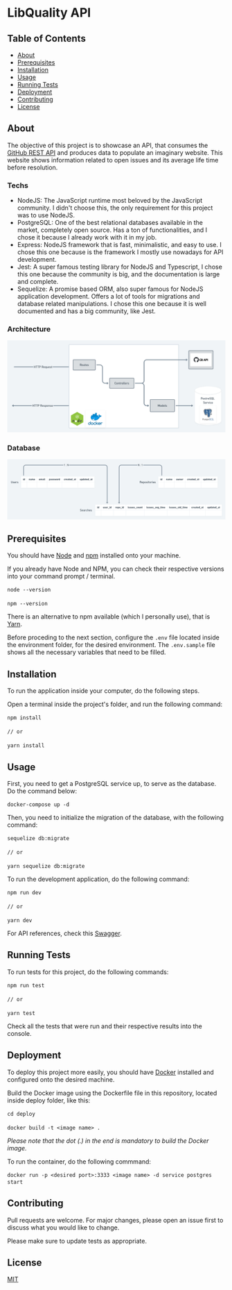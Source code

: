 # LibQuality API

## Table of Contents
+ [About](#about)
+ [Prerequisites](#prerequesites)
+ [Installation](#installation)
+ [Usage](#usage)
+ [Running Tests](#running_tests)
+ [Deployment](#deployment)
+ [Contributing](#contributing)
+ [License](#license)

## About <a name = "about"></a>
The objective of this project is to showcase an API, that consumes the [GitHub REST API](https://docs.github.com/en/rest) and produces data to populate an imaginary website. This website shows information related to open issues and its average life time before resolution.

### Techs

- NodeJS: The JavaScript runtime most beloved by the JavaScript community. I didn't choose this, the only requirement for this project was to use NodeJS.
- PostgreSQL: One of the best relational databases available in the market, completely open source. Has a ton of functionalities, and I chose it because I already work with it in my job.
- Express: NodeJS framework that is fast, minimalistic, and easy to use. I chose this one because is the framework I mostly use nowadays for API development.
- Jest: A super famous testing library for NodeJS and Typescript, I chose this one because the community is big, and the documentation is large and complete.
- Sequelize: A promise based ORM, also super famous for NodeJS application development. Offers a lot of tools for migrations and database related manipulations. I chose this one because it is well documented and has a big community, like Jest.

### Architecture

![Architecture](/images/Architecture.png)

### Database

![Database](/images/Database.png)

## Prerequisites <a name = "prerequesites"></a>

You should have [Node](https://nodejs.org/en/download/) and [npm](https://docs.npmjs.com/) installed onto your machine.

If you already have Node and NPM, you can check their respective versions into your command prompt / terminal.

```
node --version

npm --version
```
There is an alternative to npm available (which I personally use), that is [Yarn](https://yarnpkg.com/getting-started/install).

Before proceding to the next section, configure the `.env` file located inside the environment folder, for the desired environment. The `.env.sample` file shows all the necessary variables that need to be filled.

## Installation <a name = "installation"></a>
To run the application inside your computer, do the following steps.

Open a terminal inside the project's folder, and run the following command:

```
npm install

// or

yarn install
```

## Usage <a name = "usage"></a>
First, you need to get a PostgreSQL service up, to serve as the database. Do the command below:

```
docker-compose up -d
```

Then, you need to initialize the migration of the database, with the following command:

```
sequelize db:migrate

// or

yarn sequelize db:migrate
```

To run the development application, do the following command:

```
npm run dev

// or

yarn dev
```

For API references, check this [Swagger](https://app.swaggerhub.com/apis-docs/Gabsjorge/LibQualityAPI/1.0.0-oas3).

## Running Tests <a name = "running_tests"></a>
To run tests for this project, do the following commands:

```
npm run test

// or

yarn test
```

Check all the tests that were run and their respective results into the console.

## Deployment <a name = "deployment"></a>
To deploy this project more easily, you should have [Docker](https://www.docker.com/get-started) installed and configured onto the desired machine.

Build the Docker image using the Dockerfile file in this repository, located inside deploy folder, like this:

```
cd deploy

docker build -t <image name> .
```

*Please note that the dot (.) in the end is mandatory to build the Docker image.*

To run the container, do the following commmand:

```
docker run -p <desired port>:3333 <image name> -d service postgres start
```

## Contributing <a name = "contributing"></a>
Pull requests are welcome. For major changes, please open an issue first to discuss what you would like to change.

Please make sure to update tests as appropriate.

## License <a name = "license"></a>
[MIT](https://choosealicense.com/licenses/mit/)